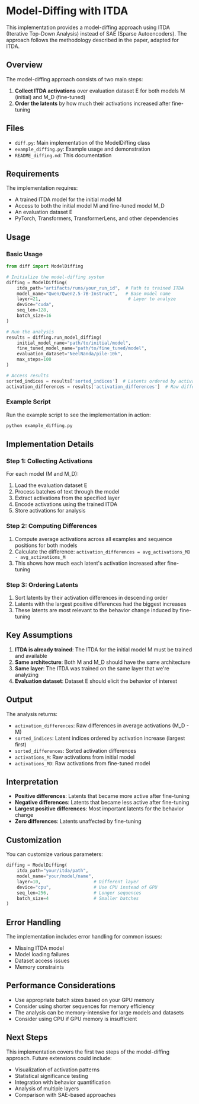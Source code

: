 # Model-Diffing with ITDA

This implementation provides a model-diffing approach using ITDA (Iterative Top-Down Analysis) instead of SAE (Sparse Autoencoders). The approach follows the methodology described in the paper, adapted for ITDA.

## Overview

The model-diffing approach consists of two main steps:

1. **Collect ITDA activations** over evaluation dataset E for both models M (initial) and M_D (fine-tuned)
2. **Order the latents** by how much their activations increased after fine-tuning

## Files

- `diff.py`: Main implementation of the ModelDiffing class
- `example_diffing.py`: Example usage and demonstration
- `README_diffing.md`: This documentation

## Requirements

The implementation requires:
- A trained ITDA model for the initial model M
- Access to both the initial model M and fine-tuned model M_D
- An evaluation dataset E
- PyTorch, Transformers, TransformerLens, and other dependencies

## Usage

### Basic Usage

```python
from diff import ModelDiffing

# Initialize the model-diffing system
diffing = ModelDiffing(
    itda_path="artifacts/runs/your_run_id",  # Path to trained ITDA
    model_name="Qwen/Qwen2.5-7B-Instruct",   # Base model name
    layer=21,                                 # Layer to analyze
    device="cuda",
    seq_len=128,
    batch_size=16
)

# Run the analysis
results = diffing.run_model_diffing(
    initial_model_name="path/to/initial/model",
    fine_tuned_model_name="path/to/fine_tuned/model",
    evaluation_dataset="NeelNanda/pile-10k",
    max_steps=100
)

# Access results
sorted_indices = results['sorted_indices']  # Latents ordered by activation increase
activation_differences = results['activation_differences']  # Raw differences
```

### Example Script

Run the example script to see the implementation in action:

```bash
python example_diffing.py
```

## Implementation Details

### Step 1: Collecting Activations

For each model (M and M_D):
1. Load the evaluation dataset E
2. Process batches of text through the model
3. Extract activations from the specified layer
4. Encode activations using the trained ITDA
5. Store activations for analysis

### Step 2: Computing Differences

1. Compute average activations across all examples and sequence positions for both models
2. Calculate the difference: `activation_differences = avg_activations_MD - avg_activations_M`
3. This shows how much each latent's activation increased after fine-tuning

### Step 3: Ordering Latents

1. Sort latents by their activation differences in descending order
2. Latents with the largest positive differences had the biggest increases
3. These latents are most relevant to the behavior change induced by fine-tuning

## Key Assumptions

1. **ITDA is already trained**: The ITDA for the initial model M must be trained and available
2. **Same architecture**: Both M and M_D should have the same architecture
3. **Same layer**: The ITDA was trained on the same layer that we're analyzing
4. **Evaluation dataset**: Dataset E should elicit the behavior of interest

## Output

The analysis returns:
- `activation_differences`: Raw differences in average activations (M_D - M)
- `sorted_indices`: Latent indices ordered by activation increase (largest first)
- `sorted_differences`: Sorted activation differences
- `activations_M`: Raw activations from initial model
- `activations_MD`: Raw activations from fine-tuned model

## Interpretation

- **Positive differences**: Latents that became more active after fine-tuning
- **Negative differences**: Latents that became less active after fine-tuning
- **Largest positive differences**: Most important latents for the behavior change
- **Zero differences**: Latents unaffected by fine-tuning

## Customization

You can customize various parameters:

```python
diffing = ModelDiffing(
    itda_path="your/itda/path",
    model_name="your/model/name",
    layer=10,                    # Different layer
    device="cpu",                # Use CPU instead of GPU
    seq_len=256,                 # Longer sequences
    batch_size=4                 # Smaller batches
)
```

## Error Handling

The implementation includes error handling for common issues:
- Missing ITDA model
- Model loading failures
- Dataset access issues
- Memory constraints

## Performance Considerations

- Use appropriate batch sizes based on your GPU memory
- Consider using shorter sequences for memory efficiency
- The analysis can be memory-intensive for large models and datasets
- Consider using CPU if GPU memory is insufficient

## Next Steps

This implementation covers the first two steps of the model-diffing approach. Future extensions could include:
- Visualization of activation patterns
- Statistical significance testing
- Integration with behavior quantification
- Analysis of multiple layers
- Comparison with SAE-based approaches 